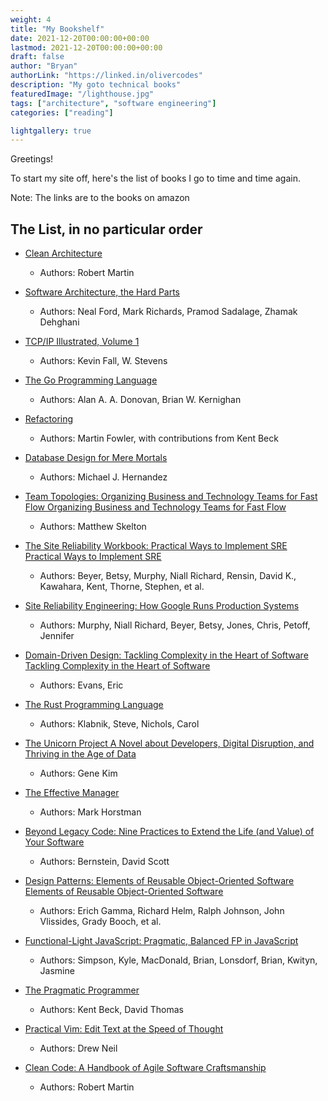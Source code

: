 ```yaml
---
weight: 4
title: "My Bookshelf"
date: 2021-12-20T00:00:00+00:00
lastmod: 2021-12-20T00:00:00+00:00
draft: false
author: "Bryan"
authorLink: "https://linked.in/olivercodes"
description: "My goto technical books"
featuredImage: "/lighthouse.jpg"
tags: ["architecture", "software engineering"]
categories: ["reading"]

lightgallery: true
---
```


Greetings!

To start my site off, here's the list of books I go to time and time again.

Note: The links are to the books on amazon

##  The List, in no particular order

- [Clean Architecture](https://www.amazon.com/Clean-Architecture-Craftsmans-Software-Structure/dp/0134494164)
  - Authors: Robert Martin

- [Software Architecture, the Hard Parts](https://www.amazon.com/Software-Architecture-Trade-Off-Distributed-Architectures/dp/1492086894/ref=sr_1_1?keywords=software+architecture+the+hard+parts&qid=1641415956&s=books&sprefix=software+archite%2Cstripbooks%2C206&sr=1-1)
  - Authors: Neal Ford, Mark Richards, Pramod Sadalage, Zhamak Dehghani

- [TCP/IP Illustrated, Volume 1](https://www.amazon.com/TCP-Illustrated-Protocols-Addison-Wesley-Professional/dp/0321336313/ref=sr_1_2?crid=34KRVBYLQXVVK&keywords=tcp%2Fip&qid=1641416428&s=books&sprefix=tcp%2Fip%2Cstripbooks%2C114&sr=1-2)
  - Authors: Kevin Fall, W. Stevens

- [The Go Programming Language](https://www.gopl.io/)
  - Authors: Alan A. A. Donovan, Brian W. Kernighan

- [Refactoring](https://martinfowler.com/books/refactoring.html)
  - Authors: Martin Fowler, with contributions from Kent Beck
  
- [Database Design for Mere Mortals](https://www.amazon.com/gp/product/0136788041/ref=ppx_yo_dt_b_search_asin_title?ie=UTF8&psc=1)
  - Authors: Michael J. Hernandez

- [Team Topologies: Organizing Business and Technology Teams for Fast Flow Organizing Business and Technology Teams for Fast Flow](https://www.amazon.com/gp/product/1942788819/ref=ppx_yo_dt_b_search_asin_title?ie=UTF8&psc=1)
  - Authors: Matthew Skelton

- [The Site Reliability Workbook: Practical Ways to Implement SRE Practical Ways to Implement SRE](https://www.amazon.com/gp/product/1492029505/ref=ppx_yo_dt_b_search_asin_title?ie=UTF8&psc=1)
  - Authors: Beyer, Betsy, Murphy, Niall Richard, Rensin, David K., Kawahara, Kent, Thorne, Stephen, et al.

- [Site Reliability Engineering: How Google Runs Production Systems](https://www.amazon.com/gp/product/149192912X/ref=ppx_yo_dt_b_search_asin_title?ie=UTF8&psc=1)
  - Authors: Murphy, Niall Richard, Beyer, Betsy, Jones, Chris, Petoff, Jennifer

- [Domain-Driven Design: Tackling Complexity in the Heart of Software Tackling Complexity in the Heart of Software](https://www.amazon.com/gp/product/0321125215/ref=ppx_yo_dt_b_search_asin_title?ie=UTF8&psc=1)
  - Authors: Evans, Eric

- [The Rust Programming Language](https://www.amazon.com/gp/product/1593278284/ref=ppx_yo_dt_b_search_asin_title?ie=UTF8&psc=1)
  - Authors: Klabnik, Steve, Nichols, Carol 

- [The Unicorn Project A Novel about Developers, Digital Disruption, and Thriving in the Age of Data](https://www.amazon.com/gp/product/1942788762/ref=ppx_yo_dt_b_search_asin_title?ie=UTF8&psc=1)
  - Authors: Gene Kim

- [The Effective Manager](https://www.amazon.com/gp/product/1119244609/ref=ppx_yo_dt_b_search_asin_title?ie=UTF8&psc=1)
  - Authors: Mark Horstman

- [Beyond Legacy Code: Nine Practices to Extend the Life (and Value) of Your Software](https://www.amazon.com/gp/product/1680500791/ref=ppx_yo_dt_b_search_asin_title?ie=UTF8&psc=1)
  - Authors: Bernstein, David Scott

- [Design Patterns: Elements of Reusable Object-Oriented Software Elements of Reusable Object-Oriented Software](https://www.amazon.com/gp/product/0201633612/ref=ppx_yo_dt_b_search_asin_title?ie=UTF8&psc=1)
  - Authors: Erich Gamma, Richard Helm, Ralph Johnson, John Vlissides, Grady Booch, et al. 

- [Functional-Light JavaScript: Pragmatic, Balanced FP in JavaScript](https://www.amazon.com/gp/product/B0787DBFKH/ref=ppx_yo_dt_b_search_asin_title?ie=UTF8&psc=1)
  - Authors:  Simpson, Kyle, MacDonald, Brian, Lonsdorf, Brian, Kwityn, Jasmine

- [The Pragmatic Programmer](https://www.amazon.com/gp/product/B003GCTQAE/ref=ppx_yo_dt_b_search_asin_title?ie=UTF8&psc=1)
  - Authors: Kent Beck, David Thomas

- [Practical Vim: Edit Text at the Speed of Thought](https://www.amazon.com/Practical-Vim-Edit-Speed-Thought/dp/1680501275/ref=sr_1_2?keywords=practical+vim&qid=1641417721&sr=8-2)
  - Authors: Drew Neil

- [Clean Code: A Handbook of Agile Software Craftsmanship](https://www.amazon.com/gp/product/0132350882/ref=ppx_yo_dt_b_search_asin_title?ie=UTF8&psc=1)
  - Authors: Robert Martin


